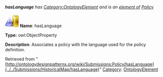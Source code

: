 ___hasLanguage__ has [Category:OntologyElement](../../Category/OntologyElement "Category:OntologyElement") and is an [element of](../../Property/ElementOf "Property:ElementOf") [Policy](../../Submissions/Policy "Submissions:Policy")_


  




[![ObjectProperty](../../images/thumb/c/c3/ObjectProperty.gif/45px-ObjectProperty.gif)](../../Image/ObjectProperty.gif "ObjectProperty")
__Name__: hasLanguage 


__Type:__ owl:ObjectProperty 


__Description__: Associates a policy with the language used for the policy definition. 





Retrieved from "[http://ontologydesignpatterns.org/wiki/Submissions:Policy/hasLanguage](../../Submissions/HistoricalMap/hasLanguage)"
 [Category](http://ontologydesignpatterns.org/wiki/Special:Categories "Special:Categories"): [OntologyElement](../../Category/OntologyElement "Category:OntologyElement")